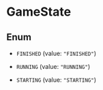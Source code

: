

# GameState

## Enum


* `FINISHED` (value: `"FINISHED"`)

* `RUNNING` (value: `"RUNNING"`)

* `STARTING` (value: `"STARTING"`)



